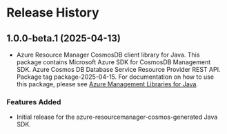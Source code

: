 # Release History

## 1.0.0-beta.1 (2025-04-13)

- Azure Resource Manager CosmosDB client library for Java. This package contains Microsoft Azure SDK for CosmosDB Management SDK. Azure Cosmos DB Database Service Resource Provider REST API. Package tag package-2025-04-15. For documentation on how to use this package, please see [Azure Management Libraries for Java](https://aka.ms/azsdk/java/mgmt).
### Features Added

- Initial release for the azure-resourcemanager-cosmos-generated Java SDK.
